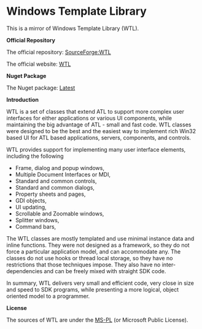 # Windows Template Library
This is a mirror of Windows Template Library (WTL).

**Official Repository**

The official repository: [SourceForge:WTL](https://sourceforge.net/projects/wtl/)

The official website: [WTL](https://wtl.sourceforge.io)

**Nuget Package**

The Nuget package: [Latest](https://www.nuget.org/packages/wtl/)

**Introduction**

WTL is a set of classes that extend ATL to support more complex user interfaces for either applications or various UI components, while maintaining the big advantage of ATL - small and fast code. WTL classes were designed to be the best and the easiest way to implement rich Win32 based UI for ATL based applications, servers, components, and controls.

WTL provides support for implementing many user interface elements, including the following 

* Frame, dialog and popup windows, 
* Multiple Document Interfaces or MDI,
* Standard and common controls, 
* Standard and common dialogs, 
* Property sheets and pages, 
* GDI objects, 
* UI updating, 
* Scrollable and Zoomable windows, 
* Splitter windows, 
* Command bars, 

The WTL classes are mostly templated and use minimal instance data and inline functions. They were not designed as a framework, so they do not force a particular application model, and can accommodate any. The classes do not use hooks or thread local storage, so they have no restrictions that those techniques impose. They also have no inter-dependencies and can be freely mixed with straight SDK code. 

In summary, WTL delivers very small and efficient code, very close in size and speed to SDK programs, while presenting a more logical, object oriented model to a programmer.

**License**

The sources of WTL are under the [MS-PL](https://opensource.org/licenses/MS-PL) (or Microsoft Public License).

